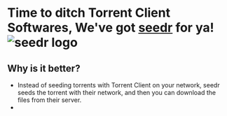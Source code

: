 # Time to ditch Torrent Client Softwares, We've got [seedr](seedr.cc) for ya! ![seedr logo](https://res-1.cloudinary.com/crunchbase-production/image/upload/c_lpad,h_256,w_256,f_auto,q_auto:eco/v1427119020/jfrlstkx0j6alcydqjni.png)

## Why is it better?
- Instead of seeding torrents with Torrent Client on your network, seedr seeds the torrent with their network, and then you can download the files from their server.
- 
